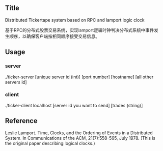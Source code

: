 ## Title
Distributed Tickertape system based on RPC and lamport logic clock</br>

基于RPC的分布式股票交易系统，实现lamport逻辑时钟判决分布式系统中事件发生顺序，以确保客户端按相同顺序接受交易信息。

## Usage
### server
./ticker-server [unique server id (int)] [port number] [hostname] [all other servers id]
### client
./ticker-client localhost [server id you want to send] [trades (string)]


## Reference
Leslie Lamport. Time, Clocks, and the Ordering of Events in a Distributed System. In Communications of the ACM, 21(7):558-565, July 1978. (This is the original paper describing logical clocks.)